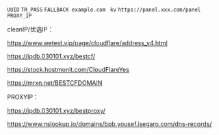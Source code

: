 ```UUID```
```TR_PASS```
```FALLBACK example.com ```
```kv```
```https://panel.xxx.com/panel```
```PROXY_IP```

cleanIP/优选IP：

https://www.wetest.vip/page/cloudflare/address_v4.html

https://ipdb.030101.xyz/bestcf/

https://stock.hostmonit.com/CloudFlareYes

https://mrxn.net/BESTCFDOMAIN

PROXYIP：

https://ipdb.030101.xyz/bestproxy/

https://www.nslookup.io/domains/bpb.yousef.isegaro.com/dns-records/

